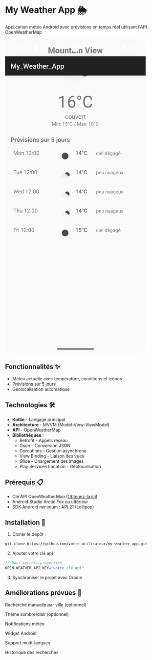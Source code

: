# My Weather App 🌦️

Application météo Android avec prévisions en temps réel utilisant l'API OpenWeatherMap

![App Screenshot](/app/src/main/res/drawable/screenshot.png) 

## Fonctionnalités ✨

- Météo actuelle avec température, conditions et icônes
- Prévisions sur 5 jours
- Géolocalisation automatique

## Technologies 🛠️

- **Kotlin** - Langage principal
- **Architecture** - MVVM (Model-View-ViewModel)
- **API** - OpenWeatherMap
- **Bibliothèques** :
  - Retrofit - Appels réseau
  - Gson - Conversion JSON
  - Coroutines - Gestion asynchrone
  - View Binding - Liaison des vues
  - Glide - Chargement des images
  - Play Services Location - Géolocalisation

## Prérequis 📋

- Clé API OpenWeatherMap ([Obtenez-la ici](https://openweathermap.org/api))
- Android Studio Arctic Fox ou ultérieur
- SDK Android minimum : API 21 (Lollipop)

## Installation 🔧

1. Cloner le dépôt :

```bash
git clone https://github.com/votre-utilisateur/my-weather-app.git
```

2. Ajouter votre clé api

```kotlin
// Dans secrets.properties
OPEN_WEATHER_API_KEY="votre_clé_api"
```

3. Synchroniser le projet avec Gradle

## Améliorations prévues 🚀


Recherche manuelle par ville (optionnel)

Thème sombre/clair (optionnel)

Notifications météo

Widget Android

Support multi-langues

Historique des recherches
